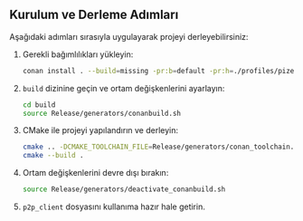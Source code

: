 
## Kurulum ve Derleme Adımları

Aşağıdaki adımları sırasıyla uygulayarak projeyi derleyebilirsiniz:

1. Gerekli bağımlılıkları yükleyin:
    ```sh
    conan install . --build=missing -pr:b=default -pr:h=./profiles/pizero2w
    ```

2. `build` dizinine geçin ve ortam değişkenlerini ayarlayın:
    ```sh
    cd build
    source Release/generators/conanbuild.sh
    ```

3. CMake ile projeyi yapılandırın ve derleyin:
    ```sh
    cmake .. -DCMAKE_TOOLCHAIN_FILE=Release/generators/conan_toolchain.cmake -DCMAKE_BUILD_TYPE=Release
    cmake --build .
    ```

4. Ortam değişkenlerini devre dışı bırakın:
    ```sh
    source Release/generators/deactivate_conanbuild.sh
    ```

5. `p2p_client` dosyasını kullanıma hazır hale getirin.

